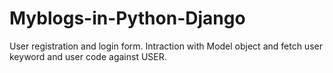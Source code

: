 # Myblogs-in-Python-Django
User registration and login form.
Intraction with Model object and fetch user keyword and user code against USER.


